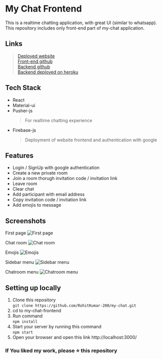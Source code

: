 # My Chat Frontend

This is a realtime chatting application, with great UI (similar to whatsapp).  
This repository includes only front-end part of my-chat application.

## Links
> [Deployed website](https://my-chat-289919.web.app)  
> [Front-end github](https://github.com/RohitKumar-200/my-chat-frontend)  
> [Backend github](https://github.com/RohitKumar-200/my-chat-backend)  
> [Backend deployed on heroku](https://my-chat-api.herokuapp.com)

## Tech Stack
* React
* Material-ui
* Pusher-js
  > For realtime chatting experience
* Firebase-js
  > Deployment of website frontend and authentication with google

## Features
* Login / SignUp with google authentication
* Create a new private room
* Join a room thorugh invitation code / invitation link
* Leave room
* Clear chat
* Add participant with email address
* Copy invitation code / invitation link
* Add emojis to message

## Screenshots
First page
![First page](https://raw.githubusercontent.com/RohitKumar-200/Images/main/my-chat-firstPage.jpg?token=ANICJWK2YYHVZRILWHA3JSC7R3OYA)

Chat room
![Chat room](https://raw.githubusercontent.com/RohitKumar-200/Images/main/my-chat-chatRoom.jpg?token=ANICJWOTYT4A6NJNXHZ56M27R3OFO)

Emojis
![Emojis](https://raw.githubusercontent.com/RohitKumar-200/Images/main/my-chat-emojis.jpg?token=ANICJWKGCYQZIE4R3UVVNLS7R3OUK)

Sidebar menu
![Sidebar menu](https://raw.githubusercontent.com/RohitKumar-200/Images/main/my-chat-sidebarMenu.jpg?token=ANICJWP6KVOGAROF4M6WRJC7R3O2E)


Chatroom menu
![Chatroom menu](https://raw.githubusercontent.com/RohitKumar-200/Images/main/my-chat-chatRoomMenu.jpg?token=ANICJWPUJDG5RBAEB3BOBCS7R3O6E)

## Setting up locally
1. Clone this repository  
` git clone https://github.com/RohitKumar-200/my-chat.git `
2. cd to my-chat-frontend
3. Run command  
`npm install`
4. Start your server by running this command  
`npm start`
5. Open your browser and open this link http://localhost:3000/

### If You liked my work, please ⭐ this repository